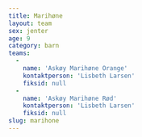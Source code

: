```yaml
---
title: Marihøne
layout: team
sex: jenter
age: 9
category: barn
teams:
  -
    name: 'Askøy Marihøne Orange'
    kontaktperson: 'Lisbeth Larsen'
    fiksid: null
  -
    name: 'Askøy Marihøne Rød'
    kontaktperson: 'Lisbeth Larsen'
    fiksid: null
slug: marihone
---
```

